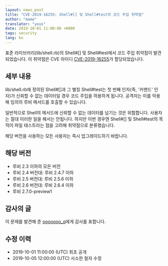 ```yaml
---
layout: news_post
title: "CVE-2019-16255: Shell#[] 및 Shell#test의 코드 주입 취약점"
author: "mame"
translator: "yous"
date: 2019-10-01 11:00:00 +0000
tags: security
lang: ko
---
```


표준 라이브러리(lib/shell.rb)의 Shell#[] 및 Shell#test에서 코드 주입 취약점이 발견되었습니다.
이 취약점은 CVE 아이디 [CVE-2019-16255](https://cve.mitre.org/cgi-bin/cvename.cgi?name=CVE-2019-16255)가 할당되었습니다.

## 세부 내용

lib/shell.rb에 정의된 Shell#[]과 그 별칭 Shell#test는 첫 번째 인자(즉, '커맨드' 인자)가 신뢰할 수 없는 데이터일 경우 코드 주입을 허용하게 됩니다.
공격자는 이를 악용해 임의의 루비 메서드를 호출할 수 있습니다.

일반적으로 Shell의 메서드에 신뢰할 수 없는 데이터를 넘기는 것은 위험합니다.
사용자는 절대 이러한 일을 해서는 안됩니다.
하지만 이번 경우엔 Shell#[] 및 Shell#test의 목적이 파일 테스트라는 점을 고려해 취약점으로 분류했습니다.

해당 버전을 사용하는 모든 사용자는 즉시 업그레이드하기 바랍니다.

## 해당 버전

* 루비 2.3 이하의 모든 버전
* 루비 2.4 버전대: 루비 2.4.7 이하
* 루비 2.5 버전대: 루비 2.5.6 이하
* 루비 2.6 버전대: 루비 2.6.4 이하
* 루비 2.7.0-preview1

## 감사의 글

이 문제를 발견해 준 [ooooooo_q](https://hackerone.com/ooooooo_q)에게 감사를 표합니다.

## 수정 이력

* 2019-10-01 11:00:00 (UTC) 최초 공개
* 2019-10-05 12:00:00 (UTC) 사소한 철자 수정
